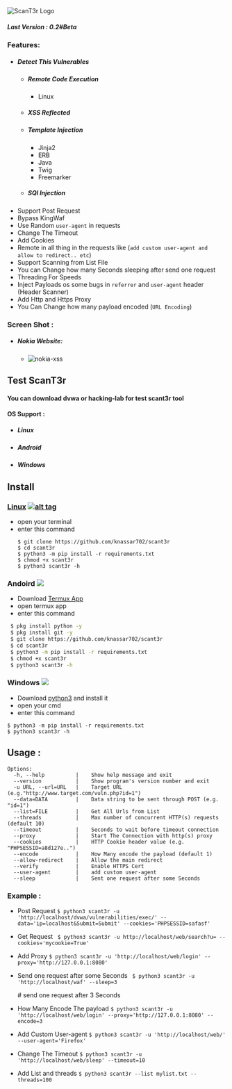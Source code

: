<img src="https://i.ibb.co/fCtLQTz/received-2427790527459077.png" alt="ScanT3r Logo" border="0">

##### Last Version : 0.2#Beta
### Features:
* ##### Detect This Vulnerables
  * <h5>Remote Code Execution</h5>
    <ul><li>Linux</li></ul>
  * <h5>XSS Reflected</h5>
  * <h5>Template Injection</h5>
     <ul>
     <li> Jinja2 </li>
     <li> ERB </li>
     <li> Java </li>
     <li> Twig </li>
     <li> Freemarker </li>
     </ul>
  * <h5>SQl Injection </h5> 
* Support Post Request
* Bypass KingWaf
* Use Random ```user-agent``` in requests
* Change The Timeout
* Add Cookies
* Remote in all thing in the requests like (```add custom user-agent and allow to redirect.. etc```)
* Support Scanning from List File
* You can Change how many Seconds sleeping after send one request
* Threading For Speeds
* Inject Payloads os some bugs in ```referrer``` and ```user-agent``` header (Header Scanner)
* Add Http and Https Proxy
* You Can Change how many payload encoded (```URL Encoding```)
### Screen Shot :
   * ##### Nokia Website:
      * <img src="https://i.ibb.co/4N9mdtQ/nokai-sx.png" alt="nokia-xss" border="0"></a>

## Test ScanT3r
#### You can download dvwa or hacking-lab for test scant3r tool

#### OS Support :
- <h5> Linux</h5>
- <h5> Android</h5>
- <h5> Windows</h5>
## Install
### [Linux](https://wikipedia.org/wiki/Linux) [![alt tag](http://icons.iconarchive.com/icons/dakirby309/simply-styled/32/OS-Linux-icon.png)](https://fr.wikipedia.org/wiki/Linux)
* open your terminal 
* enter this command 
   ````
   $ git clone https://github.com/knassar702/scant3r 
   $ cd scant3r 
   $ python3 -m pip install -r requirements.txt
   $ chmod +x scant3r
   $ python3 scant3r -h
   ````
### Andoird <img src="https://img.icons8.com/clouds/100/000000/android-os.png">
* Download <a href='https://play.google.com/store/apps/details?id=com.termux&hl=en'>Termux App</a>
* open termux app
* enter this command
````bash
 $ pkg install python -y 
 $ pkg install git -y 
 $ git clone https://github.com/knassar702/scant3r
 $ cd scant3r 
 $ python3 -m pip install -r requirements.txt
 $ chmod +x scant3r
 $ python3 scant3r -h
````
### Windows <img src="https://img.icons8.com/color/48/000000/windows-10.png">
* Download <a href='https://www.python.org/downloads/windows/'>python3</a> and install it
* open your cmd
* enter this command 
````
$ python3 -m pip install -r requirements.txt
$ python3 scant3r -h
````

## Usage :
````
Options:
  -h, --help          |    Show help message and exit
  --version           |    Show program's version number and exit
  -u URL, --url=URL   |    Target URL (e.g."http://www.target.com/vuln.php?id=1")
  --data=DATA         |    Data string to be sent through POST (e.g. "id=1")
  --list=FILE         |    Get All Urls from List
  --threads           |    Max number of concurrent HTTP(s) requests (default 10)
  --timeout           |    Seconds to wait before timeout connection
  --proxy             |    Start The Connection with http(s) proxy
  --cookies           |    HTTP Cookie header value (e.g. "PHPSESSID=a8d127e..")
  --encode            |    How Many encode the payload (default 1)
  --allow-redirect    |    Allow the main redirect
  --verify            |    Enable HTTPS Cert
  --user-agent        |    add custom user-agent
  --sleep             |    Sent one request after some Seconds 
````
### Example :

* Post Request
``` $ python3 scant3r -u 'http://localhost/dvwa/vulnerabilities/exec/' --data='ip=localhost&Submit=Submit' --cookies='PHPSESSID=safasf' ```

* Get Request
```` $ python3 scant3r -u http://localhost/web/search?u= --cookies='mycookie=True'````

* Add Proxy
```$ python3 scant3r -u 'http://localhost/web/login' --proxy='http://127.0.0.1:8080'```

* Send one request after some Seconds
``` $ python3 scant3r -u 'http://localhost/waf' --sleep=3``` <p> # send one request after 3 Seconds

* How Many Encode The payload
 ```$ python3 scant3r -u 'http://localhost/web/login' --proxy='http://127.0.0.1:8080' --encode=3```

* Add Custom User-agent
 ```$ python3 scant3r -u 'http://localhost/web/' --user-agent='Firefox'```

* Change The Timeout
 ```$ python3 scant3r -u 'http://localhost/web/sleep' --timeout=10```

* Add List and threads
 ```$ python3 scant3r --list mylist.txt --threads=100```
